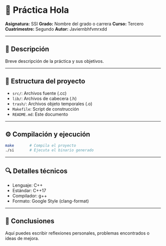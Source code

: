 # 🧪 Práctica Hola
**Asignatura:** SSI
**Grado:** Nombre del grado o carrera
**Curso:** Tercero
**Cuatrimestre:** Segundo
**Autor:** Javiernbhfvmrxdd

---
## 📄 Descripción
Breve descripción de la práctica y sus objetivos.

---
## 📁 Estructura del proyecto
- `src/`: Archivos fuente (.cc)
- `lib/`: Archivos de cabecera (.h)
- `trash/`: Archivos objeto temporales (.o)
- `Makefile`: Script de construcción
- `README.md`: Este documento

---
## ⚙️ Compilación y ejecución
```bash
make       # Compila el proyecto
./si       # Ejecuta el binario generado
```

---
## 🔍 Detalles técnicos
- Lenguaje: C++
- Estándar: C++17
- Compilador: g++
- Formato: Google Style (clang-format)

---
## 📝 Conclusiones
Aquí puedes escribir reflexiones personales, problemas encontrados o ideas de mejora.

